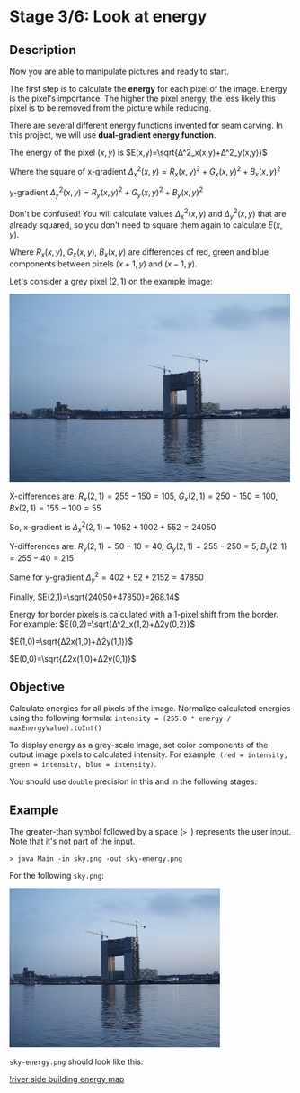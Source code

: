 # Stage 3/6: Look at energy
## Description
Now you are able to manipulate pictures and ready to start.

The first step is to calculate the <b>energy</b> for each pixel of the image. Energy is the pixel's importance. The higher the pixel energy, the less likely this pixel is to be removed from the picture while reducing.

There are several different energy functions invented for seam carving. In this project, we will use <b>dual-gradient energy function</b>.

The energy of the pixel $(x,y)$ is $E(x,y)=\sqrt{Δ^2_x(x,y)+Δ^2_y(x,y)}$

Where the square of x-gradient $Δ^2_x(x,y)=R_x(x,y)^2+G_x(x,y)^2+B_x(x,y)^2$

y-gradient $Δ^2_y(x,y)=R_y(x,y)^2+G_y(x,y)^2+B_y(x,y)^2$

Don't be confused! You will calculate values $Δ^2_x(x,y)$ and $Δ^2_y(x,y)$ that are already squared, so you don't need to square them again to calculate $E(x,y)$.

Where $R_x(x,y)$, $G_x(x,y)$, $B_x(x,y)$ are differences of red, green and blue components between pixels $(x+1,y)$ and $(x−1,y)$.

Let's consider a grey pixel $(2,1)$ on the example image:

![dual gradient energy calculation](img1.png)

X-differences are:
$R_x(2,1)=255−150=105$, $G_x(2,1)=250−150=100$, $Bx(2,1)=155−100=55$

So, x-gradient is $Δ^2_x(2,1)=1052+1002+552=24050$

Y-differences are:
$R_y(2,1)=50−10=40$, $G_y(2,1)=255−250=5$, $B_y(2,1)=255−40=215$

Same for y-gradient $Δ^2_y=402+52+2152=47850$

Finally, $E(2,1)=\sqrt{24050+47850}=268.14$

Energy for border pixels is calculated with a 1-pixel shift from the border. For example:
$E(0,2)=\sqrt{Δ^2_x(1,2)+Δ2y(0,2)}$

$E(1,0)=\sqrt{Δ2x(1,0)+Δ2y(1,1)}$

$E(0,0)=\sqrt{Δ2x(1,0)+Δ2y(0,1)}$

## Objective
Calculate energies for all pixels of the image. Normalize calculated energies using the following formula:
`intensity = (255.0 * energy / maxEnergyValue).toInt()`

To display energy as a grey-scale image, set color components of the output image pixels to calculated intensity. For example, `(red = intensity, green = intensity, blue = intensity)`.

You should use `double` precision in this and in the following stages.

## Example
The greater-than symbol followed by a space (`> `) represents the user input. Note that it's not part of the input.
```
> java Main -in sky.png -out sky-energy.png

```
For the following `sky.png`:

![river side building construction](img2.png)

`sky-energy.png` should look like this:

[!river side building energy map](img3.png)